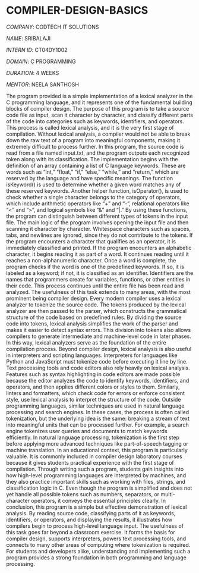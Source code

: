 # COMPILER-DESIGN-BASICS
*COMPANY*: CODTECH IT SOLUTIONS

*NAME*: SRIBALAJI

*INTERN ID*: CT04DY1002

*DOMAIN*: C PROGRAMMING

*DURATION*: 4 WEEKS

*MENTOR*: NEELA SANTHOSH

The program provided is a simple implementation of a lexical analyzer in the C programming language, and it represents one of the fundamental building blocks of compiler design. The purpose of this program is to take a source code file as input, scan it character by character, and classify different parts of the code into categories such as keywords, identifiers, and operators. This process is called lexical analysis, and it is the very first stage of compilation. Without lexical analysis, a compiler would not be able to break down the raw text of a program into meaningful components, making it extremely difficult to process further. In this program, the source code is read from a file named input.txt, and the program outputs each recognized token along with its classification.
The implementation begins with the definition of an array containing a list of C language keywords. These are words such as “int,” “float,” “if,” “else,” “while,” and “return,” which are reserved by the language and have specific meanings. The function isKeyword() is used to determine whether a given word matches any of these reserved keywords. Another helper function, isOperator(), is used to check whether a single character belongs to the category of operators, which include arithmetic operators like “+” and “-”, relational operators like “<” and “>”, and logical symbols like “&” and “|.” By using these functions, the program can distinguish between different types of tokens in the input file.
The main logic of the program involves opening the input file and then scanning it character by character. Whitespace characters such as spaces, tabs, and newlines are ignored, since they do not contribute to the tokens. If the program encounters a character that qualifies as an operator, it is immediately classified and printed. If the program encounters an alphabetic character, it begins reading it as part of a word. It continues reading until it reaches a non-alphanumeric character. Once a word is complete, the program checks if the word is one of the predefined keywords. If so, it is labeled as a keyword; if not, it is classified as an identifier. Identifiers are the names that programmers create for variables, functions, or other entities in their code. This process continues until the entire file has been read and analyzed.
The usefulness of this task extends to many areas, with the most prominent being compiler design. Every modern compiler uses a lexical analyzer to tokenize the source code. The tokens produced by the lexical analyzer are then passed to the parser, which constructs the grammatical structure of the code based on predefined rules. By dividing the source code into tokens, lexical analysis simplifies the work of the parser and makes it easier to detect syntax errors. This division into tokens also allows compilers to generate intermediate and machine-level code in later phases. In this way, lexical analyzers serve as the foundation of the entire compilation process.
Beyond compiler design, lexical analysis is also useful in interpreters and scripting languages. Interpreters for languages like Python and JavaScript must tokenize code before executing it line by line. Text processing tools and code editors also rely heavily on lexical analysis. Features such as syntax highlighting in code editors are made possible because the editor analyzes the code to identify keywords, identifiers, and operators, and then applies different colors or styles to them. Similarly, linters and formatters, which check code for errors or enforce consistent style, use lexical analysis to interpret the structure of the code.
Outside programming languages, similar techniques are used in natural language processing and search engines. In these cases, the process is often called tokenization, but the underlying idea is the same: breaking a stream of text into meaningful units that can be processed further. For example, a search engine tokenizes user queries and documents to match keywords efficiently. In natural language processing, tokenization is the first step before applying more advanced techniques like part-of-speech tagging or machine translation.
In an educational context, this program is particularly valuable. It is commonly included in compiler design laboratory courses because it gives students practical experience with the first stage of compilation. Through writing such a program, students gain insights into how high-level programming languages are interpreted by machines, and they also practice important skills such as working with files, strings, and classification logic in C. Even though the program is simplified and does not yet handle all possible tokens such as numbers, separators, or multi-character operators, it conveys the essential principles clearly.
In conclusion, this program is a simple but effective demonstration of lexical analysis. By reading source code, classifying parts of it as keywords, identifiers, or operators, and displaying the results, it illustrates how compilers begin to process high-level language input. The usefulness of this task goes far beyond a classroom exercise. It forms the basis for compiler design, supports interpreters, powers text processing tools, and connects to many other areas of computing where tokenization is required. For students and developers alike, understanding and implementing such a program provides a strong foundation in both programming and language processing.
